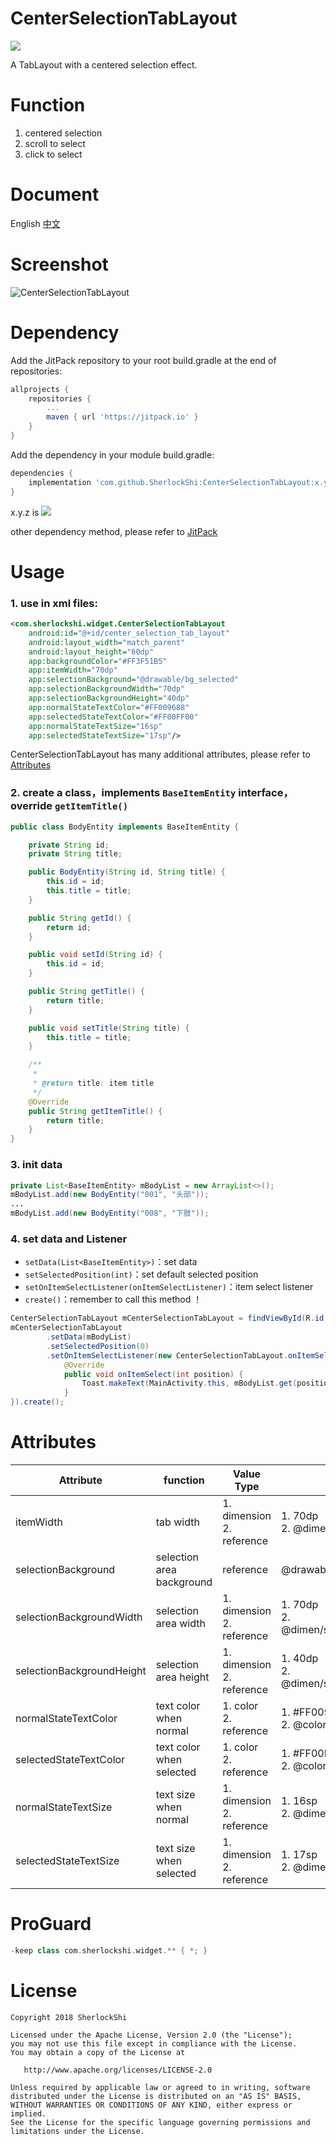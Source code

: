 # CenterSelectionTabLayout
[![](https://jitpack.io/v/SherlockShi/CenterSelectionTabLayout.svg)](https://jitpack.io/#SherlockShi/CenterSelectionTabLayout)

A TabLayout with a centered selection effect.

# Function
1. centered selection
2. scroll to select
3. click to select

# Document
English
[中文](./README_cn.md)

# Screenshot
![CenterSelectionTabLayout](https://github.com/SherlockShi/CenterSelectionTabLayout/art/CenterSelectionTabLayout.gif)

# Dependency
Add the JitPack repository to your root build.gradle at the end of repositories:

```groovy
allprojects {
    repositories {
        ...
        maven { url 'https://jitpack.io' }
    }
}
```

Add the dependency in your module build.gradle:
```groovy
dependencies {
    implementation 'com.github.SherlockShi:CenterSelectionTabLayout:x.y.z'
}
```

x.y.z is [![](https://jitpack.io/v/SherlockShi/CenterSelectionTabLayout.svg)](https://jitpack.io/#SherlockShi/CenterSelectionTabLayout)

other dependency method, please refer to [JitPack](https://jitpack.io/#SherlockShi/CenterSelectionTabLayout)

# Usage
### 1. use in xml files:
```xml
<com.sherlockshi.widget.CenterSelectionTabLayout
    android:id="@+id/center_selection_tab_layout"
    android:layout_width="match_parent"
    android:layout_height="60dp"
    app:backgroundColor="#FF3F51B5"
    app:itemWidth="70dp"
    app:selectionBackground="@drawable/bg_selected"
    app:selectionBackgroundWidth="70dp"
    app:selectionBackgroundHeight="40dp"
    app:normalStateTextColor="#FF009688"
    app:selectedStateTextColor="#FF00FF00"
    app:normalStateTextSize="16sp"
    app:selectedStateTextSize="17sp"/>
```

CenterSelectionTabLayout has many additional attributes, please refer to [Attributes](https://github.com/SherlockShi/CenterSelectionTabLayout#attributes)

### 2. create a class，implements `BaseItemEntity` interface，override `getItemTitle()`

```Java
public class BodyEntity implements BaseItemEntity {

    private String id;
    private String title;

    public BodyEntity(String id, String title) {
        this.id = id;
        this.title = title;
    }

    public String getId() {
        return id;
    }

    public void setId(String id) {
        this.id = id;
    }

    public String getTitle() {
        return title;
    }

    public void setTitle(String title) {
        this.title = title;
    }

    /**
     *
     * @return title: item title
     */
    @Override
    public String getItemTitle() {
        return title;
    }
}
```

### 3. init data
```Java
private List<BaseItemEntity> mBodyList = new ArrayList<>();
mBodyList.add(new BodyEntity("001", "头部"));
...
mBodyList.add(new BodyEntity("008", "下肢"));
```

### 4. set data and Listener
- `setData(List<BaseItemEntity>)`：set data
- `setSelectedPosition(int)`：set default selected position
- `setOnItemSelectListener(onItemSelectListener)`：item select listener
- `create()`：remember to call this method ！

```Java
CenterSelectionTabLayout mCenterSelectionTabLayout = findViewById(R.id.center_selection_tab_layout);
mCenterSelectionTabLayout
        .setData(mBodyList)
        .setSelectedPosition(0)
        .setOnItemSelectListener(new CenterSelectionTabLayout.onItemSelectListener() {
            @Override
            public void onItemSelect(int position) {
                Toast.makeText(MainActivity.this, mBodyList.get(position).getItemTitle(), Toast.LENGTH_SHORT).show();
            }
}).create();
```

# Attributes
| Attribute | function | Value Type | example |
| --- | --- | --- | --- |
| itemWidth | tab width | 1. dimension<br>2. reference | 1. 70dp<br>2. @dimen/itemWidth1 |
| selectionBackground | selection area background | reference | @drawable/bg_selected |
| selectionBackgroundWidth | selection area width | 1. dimension<br>2. reference | 1. 70dp<br>2. @dimen/selectionBackgroundWidth1 |
| selectionBackgroundHeight | selection area height | 1. dimension<br>2. reference | 1. 40dp<br>2. @dimen/selectionBackgroundHeight1 |
| normalStateTextColor | text color when normal | 1. color<br>2. reference | 1. #FF009688<br>2. @color/normalStateTextColor1 |
| selectedStateTextColor | text color when selected | 1. color<br>2. reference | 1. #FF00FF00<br>2. @color/selectedStateTextColor1 |
| normalStateTextSize | text size when normal | 1. dimension<br>2. reference | 1. 16sp<br>2. @dimen/normalStateTextSize1 |
| selectedStateTextSize | text size when selected | 1. dimension<br>2. reference | 1. 17sp<br>2. @dimen/selectedStateTextSize1 |

# ProGuard
```groovy
-keep class com.sherlockshi.widget.** { *; }
```

# License
```
Copyright 2018 SherlockShi

Licensed under the Apache License, Version 2.0 (the "License");
you may not use this file except in compliance with the License.
You may obtain a copy of the License at

   http://www.apache.org/licenses/LICENSE-2.0

Unless required by applicable law or agreed to in writing, software
distributed under the License is distributed on an "AS IS" BASIS,
WITHOUT WARRANTIES OR CONDITIONS OF ANY KIND, either express or implied.
See the License for the specific language governing permissions and
limitations under the License.
```